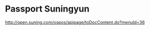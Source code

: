 Passport Suningyun
==================

http://open.suning.com/ospos/apipage/toDocContent.do?menuId=36
